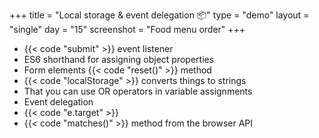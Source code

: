 +++
title = "Local storage & event delegation 📦"
type = "demo"
layout = "single"
day = "15"
screenshot = "Food menu order"
+++

* {{< code "submit" >}} event listener
* ES6 shorthand for assigning object properties
* Form elements {{< code "reset()" >}} method
* {{< code "localStorage" >}} converts things to strings
* That you can use OR operators in variable assignments
* Event delegation
* {{< code "e.target" >}}
* {{< code "matches()" >}} method from the browser API